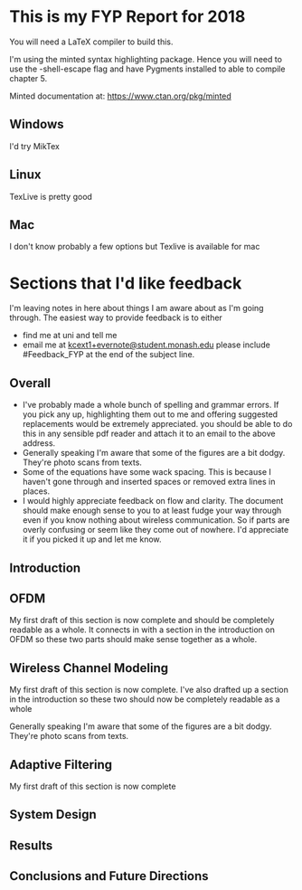 # This is my FYP Report for 2018
You will need a LaTeX compiler to build this.

I'm using the minted syntax highlighting package. Hence
you will need to use the -shell-escape flag and have Pygments 
installed to able to compile chapter 5.

Minted documentation at:
https://www.ctan.org/pkg/minted

## Windows

I'd try MikTex

## Linux

TexLive is pretty good

## Mac

I don't know probably a few options but Texlive 
is available for mac

# Sections that I'd like feedback

I'm leaving notes in here about things I am aware about
as I'm going through. The easiest way to provide feedback
is to either

- find me at uni and tell me
- email me at kcext1+evernote@student.monash.edu 
please include #Feedback_FYP 
at the end of the subject line.

## Overall

- I've probably made a whole bunch of spelling and grammar
errors. If you pick any up, highlighting them out to me and 
offering suggested replacements would be extremely appreciated.
you should be able to do this in any sensible pdf reader and 
attach it to an email to the above address.
- Generally speaking I'm aware that some of the figures
are a bit dodgy. They're photo scans from texts. 
- Some of the equations have some wack spacing. This 
is because I haven't gone through and inserted spaces or 
removed extra lines in places.
- I would highly appreciate feedback on flow and clarity. 
The document should make enough sense to you to at least 
fudge your way through even if you know nothing about wireless 
communication. So if parts are overly confusing or seem like 
they come out of nowhere. I'd appreciate it if you picked it 
up and let me know.

## Introduction

## OFDM

My first draft of this section is now complete
and should be completely readable as a whole.
It connects in with a section in the introduction 
on OFDM so these two parts should make sense together
as a whole.

## Wireless Channel Modeling

My first draft of this section is now complete.
I've also drafted up a section in the introduction
so these two should now be completely readable as a whole

Generally speaking I'm aware that some of the figures
are a bit dodgy. They're photo scans from texts.

## Adaptive Filtering

My first draft of this section is now complete

## System Design

## Results

## Conclusions and Future Directions 
